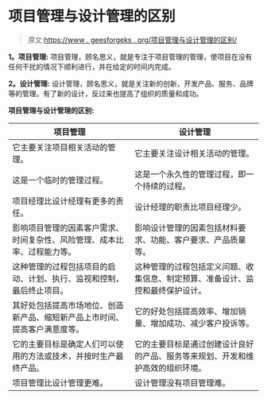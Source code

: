 # 项目管理与设计管理的区别

> 原文:[https://www . geesforgeks . org/项目管理与设计管理的区别/](https://www.geeksforgeeks.org/difference-between-project-management-and-design-management/)

**1。项目管理:**
项目管理，顾名思义，就是专注于项目管理的管理，使项目在没有任何干扰的情况下顺利进行，并在给定的时间内完成。

**2。设计管理:**
设计管理，顾名思义，就是关注新的创新，开发产品、服务、品牌等的管理。有了新的设计，反过来也提高了组织的质量和成功。

**项目管理与设计管理的区别:**

<center>

| 项目管理 | 设计管理 |
| --- | --- |
| 它主要关注项目相关活动的管理。 | 它主要关注设计相关活动的管理。 |
| 这是一个临时的管理过程。 | 这是一个永久性的管理过程，即一个持续的过程。 |
| 项目经理比设计经理有更多的责任。 | 设计经理的职责比项目经理少。 |
| 影响项目管理的因素客户需求、时间复杂性、风险管理、成本比率、过程能力等。 | 影响设计管理的因素包括材料要求、功能、客户要求、产品质量等。 |
| 这种管理的过程包括项目的启动、计划、执行、监视和控制，最后终止项目。 | 这种管理的过程包括定义问题、收集信息、制定预算、准备设计、监控和最终保护设计。 |
| 其好处包括提高市场地位、创造新产品、缩短新产品上市时间、提高客户满意度等。 | 它的好处包括提高效率、增加销量、增加成功、减少客户投诉等。 |
| 它的主要目标是确定人们可以使用的方法或技术，并按时生产最终产品。 | 它的主要目标是通过创建设计良好的产品、服务等来规划、开发和维护高效的组织环境。 |
| 项目管理比设计管理更难。 | 设计管理没有项目管理难。 |

</center>
